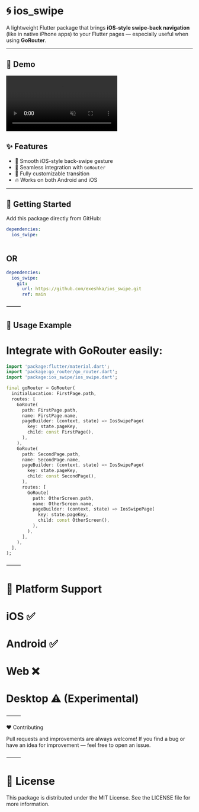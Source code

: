 
# 🌀 ios_swipe

A lightweight Flutter package that brings **iOS-style swipe-back navigation** (like in native iPhone apps) to your Flutter pages — especially useful when using **GoRouter**.

---

## 🎥 Demo

<video src="https://github.com/exeshka/ios_swipe/blob/main/video/example.mov" 
  controls 
  muted 
  loop 
  playsinline 
  width="300">
  Your browser does not support the video tag.
</video>

## ✨ Features

- 🧭 Smooth iOS-style back-swipe gesture  
- 💫 Seamless integration with `GoRouter`  
- 🧱 Fully customizable transition  
- 🔥 Works on both Android and iOS  

---

## 🚀 Getting Started

Add this package directly from GitHub:


```yaml
dependencies:
  ios_swipe:
   
```
## OR

```yaml
dependencies:
  ios_swipe:
    git:
      url: https://github.com/exeshka/ios_swipe.git
      ref: main
```

⸻

## 🧩 Usage Example

# Integrate with GoRouter easily:
```dart
import 'package:flutter/material.dart';
import 'package:go_router/go_router.dart';
import 'package:ios_swipe/ios_swipe.dart';

final goRouter = GoRouter(
  initialLocation: FirstPage.path,
  routes: [
    GoRoute(
      path: FirstPage.path,
      name: FirstPage.name,
      pageBuilder: (context, state) => IosSwipePage(
        key: state.pageKey,
        child: const FirstPage(),
      ),
    ),
    GoRoute(
      path: SecondPage.path,
      name: SecondPage.name,
      pageBuilder: (context, state) => IosSwipePage(
        key: state.pageKey,
        child: const SecondPage(),
      ),
      routes: [
        GoRoute(
          path: OtherScreen.path,
          name: OtherScreen.name,
          pageBuilder: (context, state) => IosSwipePage(
            key: state.pageKey,
            child: const OtherScreen(),
          ),
        ),
      ],
    ),
  ],
);
```
⸻

# 📱 Platform Support

# iOS	✅
# Android	✅
# Web	❌
# Desktop	⚠️ (Experimental)


⸻

❤️ Contributing

Pull requests and improvements are always welcome!
If you find a bug or have an idea for improvement — feel free to open an issue.

⸻

# 📄 License

This package is distributed under the MIT License.
See the LICENSE file for more information.
